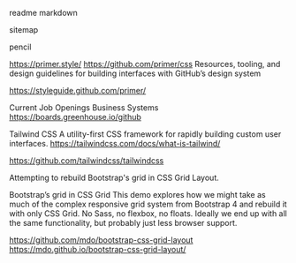 readme
<span class="iconify" data-icon="mdi:markdown" data-inline="false"></span> markdown

<span class="iconify" data-icon="mdi-light:sitemap" data-inline="false"></span> sitemap

<span class="iconify" data-icon="mdi-light:pencil" data-inline="false"></span> pencil


https://primer.style/
https://github.com/primer/css
Resources, tooling, and design guidelines for building interfaces with GitHub’s design system

https://styleguide.github.com/primer/

Current Job Openings
Business Systems
https://boards.greenhouse.io/github

Tailwind CSS
A utility-first CSS framework for rapidly building custom user interfaces.
https://tailwindcss.com/docs/what-is-tailwind/

https://github.com/tailwindcss/tailwindcss

Attempting to rebuild Bootstrap's grid in CSS Grid Layout. 

Bootstrap’s grid in CSS Grid
This demo explores how we might take as much of the complex responsive grid system from Bootstrap 4 and rebuild it with only CSS Grid. No Sass, no flexbox, no floats. Ideally we end up with all the same functionality, but probably just less browser support.

https://github.com/mdo/bootstrap-css-grid-layout
https://mdo.github.io/bootstrap-css-grid-layout/